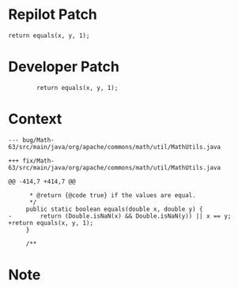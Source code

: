 # Repilot Patch

```
return equals(x, y, 1);
```

# Developer Patch

```
        return equals(x, y, 1);
```

# Context

```
--- bug/Math-63/src/main/java/org/apache/commons/math/util/MathUtils.java

+++ fix/Math-63/src/main/java/org/apache/commons/math/util/MathUtils.java

@@ -414,7 +414,7 @@

      * @return {@code true} if the values are equal.
      */
     public static boolean equals(double x, double y) {
-        return (Double.isNaN(x) && Double.isNaN(y)) || x == y;
+return equals(x, y, 1);
     }
 
     /**
```

# Note

